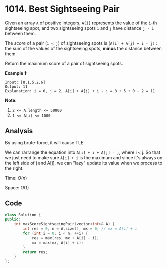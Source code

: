 # 1014. Best Sightseeing Pair

Given an array `A` of positive integers, `A[i]` represents the value of the `i`-th sightseeing spot, and two sightseeing spots `i` and `j` have distance `j - i` between them.

The *score* of a pair (`i < j`) of sightseeing spots is (`A[i] + A[j] + i - j)` : the sum of the values of the sightseeing spots, **minus** the distance between them.

Return the maximum score of a pair of sightseeing spots.

 

**Example 1:**

```
Input: [8,1,5,2,6]
Output: 11
Explanation: i = 0, j = 2, A[i] + A[j] + i - j = 8 + 5 + 0 - 2 = 11
```

 

**Note:**

1. `2 <= A.length <= 50000`
2. `1 <= A[i] <= 1000`

## Analysis

By using brute-force, it will cause TLE.

We can rarrange the equation into `A[i] + i + A[j] - j`, where i < j. So that we just need to make sure `A[i] + i` is the maximum and since it's always on the left side of j and A[j], we can "lazy" update its value when we process to the right.



Time: $O(n)$

Space: $O(1)$

## Code

```c++
class Solution {
public:
    int maxScoreSightseeingPair(vector<int>& A) {
        int res = 0, n = A.size(), mx = 0; // mx = A[i] + i
        for (int i = 0; i < n; ++i) {
            res = max(res, mx + A[i] - i);
            mx = max(mx, A[i] + i);
        }
        return res;
    }
};
```

